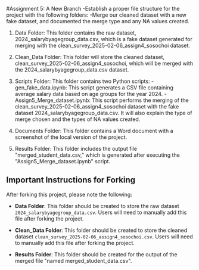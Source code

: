 #Assignment 5: A New Branch
-Establish a proper file structure for the project with the following folders:
-Merge our cleaned dataset with a new fake dataset, and documented the merge type and any NA values created.

1. Data Folder: This folder contains the raw dataset, 2024_salarybyagegroup_data.csv, which is a fake dataset generated for merging with the clean_survey_2025-02-06_assign4_sosochoi dataset.

2. Clean_Data Folder: This folder will store the cleaned dataset, clean_survey_2025-02-06_assign4_sosochoi, which will be merged with the 2024_salarybyagegroup_data.csv dataset.

3. Scripts Folder: This folder contains two Python scripts:
-gen_fake_data.ipynb: This script generates a CSV file containing average salary data based on age groups for the year 2024.
-Assign5_Merge_dataset.ipynb: This script performs the merging of the clean_survey_2025-02-06_assign4_sosochoi dataset with the fake dataset 2024_salarybyagegroup_data.csv. It will also explain the type of merge chosen and the types of NA values created.

4. Documents Folder: This folder contains a Word document with a screenshot of the local version of the project.

5. Results Folder: This folder includes the output file "merged_student_data.csv," which is generated after executing the "Assign5_Merge_dataset.ipynb" script.


## Important Instructions for Forking

After forking this project, please note the following:

- **Data Folder**: This folder should be created to store the raw dataset `2024_salarybyagegroup_data.csv`. Users will need to manually add this file after forking the project.

- **Clean_Data Folder**: This folder should be created to store the cleaned dataset `clean_survey_2025-02-06_assign4_sosochoi.csv`. Users will need to manually add this file after forking the project.

- **Results Folder**: This folder should be created for the output of the merged file "named merged_student_data.csv".



